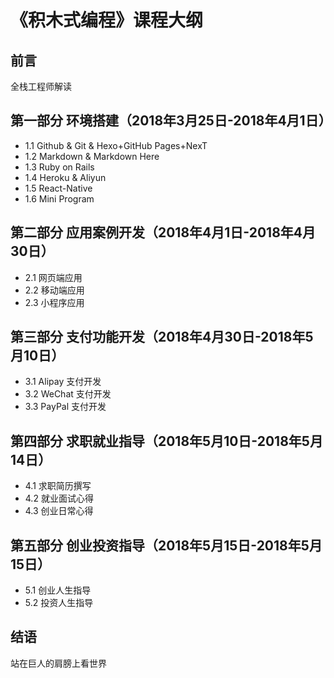 # 《积木式编程》课程大纲

## 前言

全栈工程师解读

## 第一部分 环境搭建（2018年3月25日-2018年4月1日）

- 1.1 Github & Git & Hexo+GitHub Pages+NexT
- 1.2 Markdown & Markdown Here
- 1.3 Ruby on Rails
- 1.4 Heroku & Aliyun
- 1.5 React-Native
- 1.6 Mini Program

## 第二部分 应用案例开发（2018年4月1日-2018年4月30日）
- 2.1 网页端应用
- 2.2 移动端应用
- 2.3 小程序应用

## 第三部分 支付功能开发（2018年4月30日-2018年5月10日）
- 3.1 Alipay 支付开发
- 3.2 WeChat 支付开发
- 3.3 PayPal 支付开发

## 第四部分 求职就业指导（2018年5月10日-2018年5月14日）
- 4.1 求职简历撰写
- 4.2 就业面试心得
- 4.3 创业日常心得

## 第五部分 创业投资指导（2018年5月15日-2018年5月15日）
- 5.1 创业人生指导
- 5.2 投资人生指导

## 结语

站在巨人的肩膀上看世界
